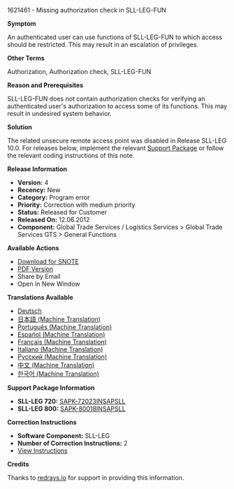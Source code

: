 1621461 - Missing authorization check in SLL-LEG-FUN

**Symptom**

An authenticated user can use functions of SLL-LEG-FUN to which access should be restricted. This may result in an escalation of privileges.

**Other Terms**

Authorization, Authorization check, SLL-LEG-FUN

**Reason and Prerequisites**

SLL-LEG-FUN does not contain authorization checks for verifying an authenticated user's authorization to access some of its functions. This may result in undesired system behavior.

**Solution**

The related unsecure remote access point was disabled in Release SLL-LEG 10.0. For releases below, implement the relevant [Support Package](https://me.sap.com/supportpackage/SAPK-72023INSAPSLL) or follow the relevant coding instructions of this note.

**Release Information**

- **Version:** 4
- **Recency:** New
- **Category:** Program error
- **Priority:** Correction with medium priority
- **Status:** Released for Customer
- **Released On:** 12.06.2012
- **Component:** Global Trade Services / Logistics Services > Global Trade Services GTS > General Functions

**Available Actions**

- [Download for SNOTE](https://notesdownloads.sap.com/note/0040000009629322017)
- [PDF Version](https://userapps.support.sap.com/sap/support/sfm/notes/print/0001621461?language=en-US&token=2223258B63BB2346CE14F0E4F94614DE)
- Share by Email
- Open in New Window

**Translations Available**

- [Deutsch](https://me.sap.com/notes/0001621461/D)
- [日本語 (Machine Translation)](https://me.sap.com/notes/0001621461/J)
- [Português (Machine Translation)](https://me.sap.com/notes/0001621461/P)
- [Español (Machine Translation)](https://me.sap.com/notes/0001621461/S)
- [Français (Machine Translation)](https://me.sap.com/notes/0001621461/F)
- [Italiano (Machine Translation)](https://me.sap.com/notes/0001621461/I)
- [Русский (Machine Translation)](https://me.sap.com/notes/0001621461/R)
- [中文 (Machine Translation)](https://me.sap.com/notes/0001621461/1)
- [한국어 (Machine Translation)](https://me.sap.com/notes/0001621461/3)

**Support Package Information**

- **SLL-LEG 720:** [SAPK-72023INSAPSLL](https://me.sap.com/supportpackage/SAPK-72023INSAPSLL)
- **SLL-LEG 800:** [SAPK-80018INSAPSLL](https://me.sap.com/supportpackage/SAPK-80018INSAPSLL)

**Correction Instructions**

- **Software Component:** SLL-LEG
- **Number of Correction Instructions:** 2
- [View Instructions](https://me.sap.com/corrins/0001621461/291)

**Credits**

Thanks to [redrays.io](https://redrays.io) for support in providing this information.